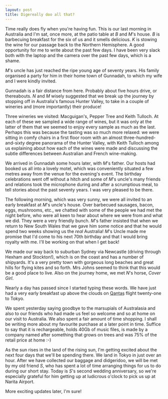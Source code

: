 ```yaml
---
layout: post
title: Digereally doo all that?
---
```



Time really does fly when you're having fun. This is our last morning in
Australia and I'm sat, once more, at the patio table at _B_ and
_M_'s house. _B_ is barbecuing breakfast for the six of us and
it smells delicious. _K_ is stowing the wine for our passage back to
the Northern Hemisphere. A good opportunity for me to write about the past few
days. I have been very slack both with the laptop and the camera over the past
few days, which is a shame.


_M_'s uncle has just reached the ripe young age of seventy years. His
family organised a party for him in their home town of Gunnadah, to which my
wife and I were kindly invited.


Gunnadah is a fair distance from here. Probably about five hours drive, or
thereabouts. _N_ and _M_ wisely suggested that we break up the
journey by stopping off in Australia's famous Hunter Valley, to take in a
couple of wineries and (more importantly) their produce!


Three wineries we visited: Macguigan's, Pepper Tree and Keith Tulloch. At each
of these we sampled a wide range of wines, but it was only at the latter of
them that we seemed to enjoy every sample as much as the last. Perhaps this
was because the tasting was so much more relaxed: we were sitting in comfy
chairs in a first floor room with an almost three-hundred-and-sixty degree
panorama of the Hunter Valley, with Keith Tulloch among us explaining about how
each of the wines were made and discussing the subtle differences between
Australian and French wine-making.


We arrived in Gunnadah some hours later, with _M_'s father. Our hosts
had booked us all into a lovely motel, which was conveniently situated a few
metres away from the venue for the evening's event. The birthday celebrations
went off without a hitch and some of _M_'s uncle's many friends and
relations took the microphone during and after a scrumptious meal, to tell
stories about the past seventy years. I was very pleased to be there.


The following morning, which was very sunny, we were all invited to an early
breakfast at _M_'s uncle's house. Over barbecued sausages, bacon, eggs,
mushrooms, etc., we chatted with some of the people we had met the night
before, who were all keen to hear about where we were from and what we did.
They were a very friendly bunch. _M_'s father insisted that when we
return to New South Wales that we gave him some notice and that he would spend
two weeks showing us the _real_ Australia! _M_'s Uncle made me
promise that I'd come to his next 70th birthday and that I would bring royalty
with me. I'll be working on that when I get back!


We made our way back to suburban Sydney via Newcastle (driving through Hexham
and Stockton!), which is on the coast and has a number of shipyards. It's a
very pretty town with gorgeous long beaches and great hills for flying kites
and so forth. Mrs Johns seemed to think that this would be a good place to
live. Also on the journey home, we met _N_'s horse, _Cover
Girl_.


Nearly a day has passed since I started typing these words. We have just had a
very early breakfast up above the clouds on
<acronym title="Queensland and Northern Territory's Air Service">Qantas</acronym>
flight twenty-one to Tokyo.


We spent yesterday saying goodbye to the marsupials of Australasia and also to
our friends who had made us feel so welcome and so at home on our visit to
Australia. We also spent a fair amount of time shopping. I shall be writing
more about my favourite purchase at a later point in time. Suffice to say that
it is rechargeable, holds 40Gb of music files, is made by a company named after
something that grows on trees and was 75% of the retail price at home :-)


As the sun rises in the land of the rising sun, I'm getting excited about the
next four days that we'll be spending there. We land in Tokyo in just over an
hour. After we have collected our baggage and didgeridoo, we will be met by my
old friend _S_, who has spent a lot of time arranging things for us to
do during our short stay. Today is _S_'s second wedding anniversary, so
we're especially grateful for him getting up at ludicrous o'clock to pick us
up at Narita Airport.


More exciting updates later, I'm sure!



